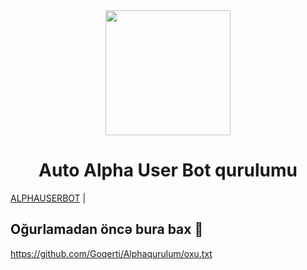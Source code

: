 <div align="center">
  <img src="https://imgyukle.com/f/2021/07/05/nAd3s.jpg" width="200" height="200">
  <h1>Auto Alpha User Bot qurulumu</h1>
</div>
        <a href="https://t.me/AlphaUserBot">ALPHAUSERBOT</a> |

## Oğurlamadan öncə bura bax 🤭
https://github.com/Goqerti/Alphaqurulum/oxu.txt

